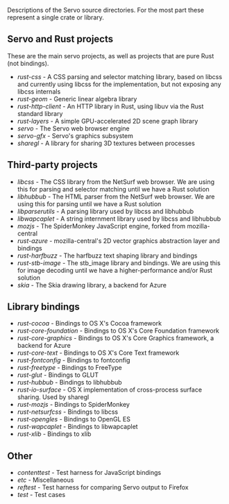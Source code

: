 Descriptions of the Servo source directories. For the most part these represent a single
crate or library.

## Servo and Rust projects

These are the main servo projects, as well as projects that are pure Rust (not bindings).

* _rust-css_ - A CSS parsing and selector matching library, based on libcss and currently
    using libcss for the implementation, but not exposing any libcss internals
* _rust-geom_ - Generic linear algebra library
* _rust-http-client_ - An HTTP library in Rust, using libuv via the Rust standard library
* _rust-layers_ - A simple GPU-accelerated 2D scene graph library
* _servo_ - The Servo web browser engine
* _servo-gfx_ - Servo's graphics subsystem
* _sharegl_ - A library for sharing 3D textures between processes

## Third-party projects

* _libcss_ - The CSS library from the NetSurf web browser. We are using this for parsing
    and selector matching until we have a Rust solution
* _libhubbub_ - The HTML parser from the NetSurf web browser. We are using this for parsing
    until we have a Rust solution
* _libparserutils_ - A parsing library used by libcss and libhubbub
* _libwapcaplet_ - A string internment library used by libcss and libhubbub
* _mozjs_ - The SpiderMonkey JavaScript engine, forked from mozilla-central
* _rust-azure_ - mozilla-central's 2D vector graphics abstraction layer and bindings
* _rust-harfbuzz_ - The harfbuzz text shaping library and bindings
* _rust-stb-image_ - The stb_image library and bindings. We are using this for image decoding
    until we have a higher-performance and/or Rust solution
* _skia_ - The Skia drawing library, a backend for Azure

## Library bindings

* _rust-cocoa_ - Bindings to OS X's Cocoa framework
* _rust-core-foundation_ - Bindings to OS X's Core Foundation framework
* _rust-core-graphics_ - Bindings to OS X's Core Graphics framework, a backend for Azure
* _rust-core-text_ - Bindings to OS X's Core Text framework
* _rust-fontconfig_ - Bindings to fontconfig
* _rust-freetype_ - Bindings to FreeType
* _rust-glut_ - Bindings to GLUT
* _rust-hubbub_ - Bindings to libhubbub
* _rust-io-surface_ - OS X implementation of cross-process surface sharing. Used by sharegl
* _rust-mozjs_ - Bindings to SpiderMonkey
* _rust-netsurfcss_ - Bindings to libcss
* _rust-opengles_ - Bindings to OpenGL ES
* _rust-wapcaplet_ - Bindings to libwapcaplet
* _rust-xlib_ - Bindings to xlib

## Other

* _contenttest_ - Test harness for JavaScript bindings
* _etc_ - Miscellaneous
* _reftest_ - Test harness for comparing Servo output to Firefox
* _test_ - Test cases

